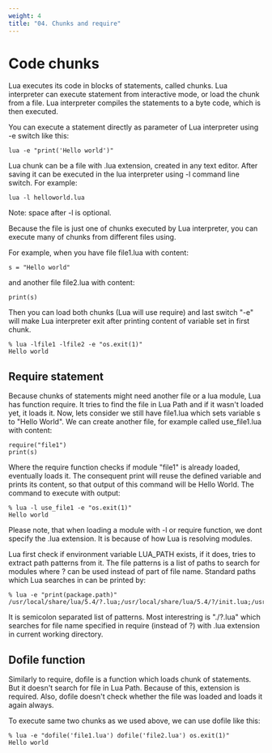 ```yaml
---
weight: 4
title: "04. Chunks and require"
---
```


# Code chunks
Lua executes its code in blocks of statements, called chunks. Lua interpreter can execute statement from interactive mode, or load the chunk from a file.
Lua interpreter compiles the statements to a byte code, which is then executed.

You can execute a statement directly as parameter of Lua interpreter using -e switch like this:
```
lua -e "print('Hello world')"
```

Lua chunk can be a file with .lua extension, created in any text editor. After
saving it can be executed in the lua interpreter using -l command line switch.
For example:

```
lua -l helloworld.lua
```
Note: space after -l is optional.


Because the file is just one of chunks executed by Lua interpreter, you can execute many of chunks from different files using.

For example, when you have file file1.lua with content:
```
s = "Hello world"
```
and another file file2.lua with content:

```
print(s)
```

Then you can load both chunks (Lua will use require) and last switch "-e" will make Lua interpreter exit after printing content of variable set in first chunk.
```
% lua -lfile1 -lfile2 -e "os.exit(1)"
Hello world
```


## Require statement
Because chunks of statements might need another file or a lua module, Lua has function require. It tries to find the file in Lua Path and if it wasn't loaded yet, it loads it.
Now, lets consider we still have file1.lua which sets variable s to "Hello World". We can create another file, for example called use_file1.lua with content:
```
require("file1")
print(s)
```
Where the require function checks if module "file1" is already loaded, eventually loads it. The consequent print will reuse the defined variable and prints its content, so that output of this command will be Hello World.
The command to execute with output:
```
% lua -l use_file1 -e "os.exit(1)"
Hello world
```
Please note, that when loading a module with -l or require function, we dont specify the .lua extension. It is because of how Lua is resolving modules.

Lua first check if environment variable LUA_PATH exists, if it does, tries to extract path patterns from it.
The file patterns is a list of paths to search for modules where ? can be used instead of part of file name.
Standard paths which Lua searches in can be printed by:
```
% lua -e "print(package.path)"
/usr/local/share/lua/5.4/?.lua;/usr/local/share/lua/5.4/?/init.lua;/usr/local/lib/lua/5.4/?.lua;/usr/local/lib/lua/5.4/?/init.lua;./?.lua;./?/init.lua
```
It is semicolon separated list of patterns. Most interestring is "./?.lua" which searches for file name specified in require (instead of ?) with .lua extension in current working directory.

## Dofile function
Similarly to require, dofile is a function which loads chunk of statements. But it doesn't search for file in Lua Path. Because of this, extension is required. Also, dofile doesn't check whether the file was loaded and loads it again always.

To execute same two chunks as we used above, we can use dofile like this:
```
% lua -e "dofile('file1.lua') dofile('file2.lua') os.exit(1)"
Hello world
```


